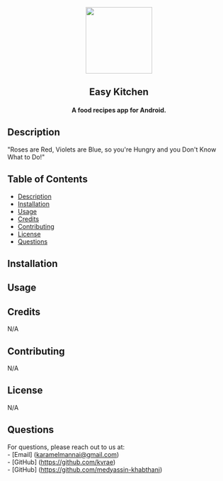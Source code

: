 
<p align="center"><img src="src/main/res/drawable/asset_3.png" width="150"></p> 
<h2 align="center"><b>Easy Kitchen</b></h2>
<h4 align="center">A food recipes app for Android.</h4>


  ## Description

"Roses are Red, Violets are Blue, so you're Hungry and you Don't Know What to Do!"

  ## Table of Contents
  - [Description](#description)
  - [Installation](#installation)
  - [Usage](#usage)
  - [Credits](#credits)
  - [Contributing](#contributing)
  - [License](#license)
  - [Questions](#questions)

  ## Installation
 

  ## Usage

  ## Credits
  N/A

  ## Contributing
  N/A

  ## License
  N/A

  ## Questions

  For questions, please reach out to us at: <br>
    - [Email] (karamelmannai@gmail.com) <br>
    - [GitHub] (https://github.com/kvrae) <br>
    - [GitHub] (https://github.com/medyassin-khabthani)
